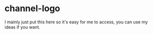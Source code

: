 # channel-logo
I mainly just put this here so it's easy for me to access, you can use my ideas if you want.
